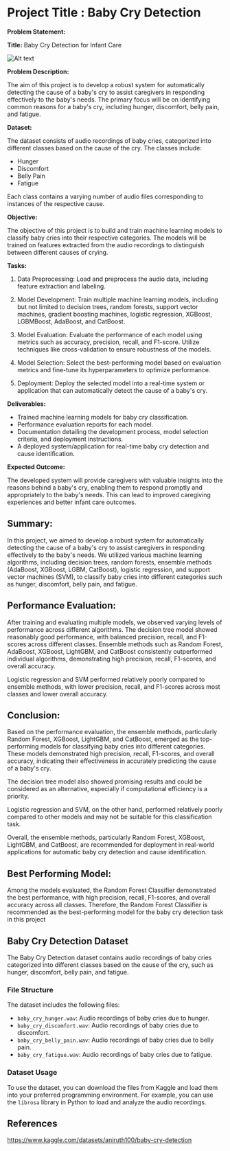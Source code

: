 # **Project Title : Baby Cry Detection**

**Problem Statement:**

**Title:** Baby Cry Detection for Infant Care

![Alt text](https://raw.githubusercontent.com/raviatkumar/Baby-Cry-Detection-Audio-data/main/Image/baby%20crying.jpg)

**Problem Description:**

The aim of this project is to develop a robust system for automatically detecting the cause of a baby's cry to assist caregivers in responding effectively to the baby's needs. The primary focus will be on identifying common reasons for a baby's cry, including hunger, discomfort, belly pain, and fatigue.

**Dataset:**

The dataset consists of audio recordings of baby cries, categorized into different classes based on the cause of the cry. The classes include:
- Hunger
- Discomfort
- Belly Pain
- Fatigue

Each class contains a varying number of audio files corresponding to instances of the respective cause.

**Objective:**

The objective of this project is to build and train machine learning models to classify baby cries into their respective categories. The models will be trained on features extracted from the audio recordings to distinguish between different causes of crying.

**Tasks:**

1. Data Preprocessing: Load and preprocess the audio data, including feature extraction and labeling.

2. Model Development: Train multiple machine learning models, including but not limited to decision trees, random forests, support vector machines, gradient boosting machines, logistic regression, XGBoost, LGBMBoost, AdaBoost, and CatBoost.

3. Model Evaluation: Evaluate the performance of each model using metrics such as accuracy, precision, recall, and F1-score. Utilize techniques like cross-validation to ensure robustness of the models.

4. Model Selection: Select the best-performing model based on evaluation metrics and fine-tune its hyperparameters to optimize performance.

5. Deployment: Deploy the selected model into a real-time system or application that can automatically detect the cause of a baby's cry.

**Deliverables:**

- Trained machine learning models for baby cry classification.
- Performance evaluation reports for each model.
- Documentation detailing the development process, model selection criteria, and deployment instructions.
- A deployed system/application for real-time baby cry detection and cause identification.

**Expected Outcome:**

The developed system will provide caregivers with valuable insights into the reasons behind a baby's cry, enabling them to respond promptly and appropriately to the baby's needs. This can lead to improved caregiving experiences and better infant care outcomes.


## Summary:

In this project, we aimed to develop a robust system for automatically detecting the cause of a baby's cry to assist caregivers in responding effectively to the baby's needs. We utilized various machine learning algorithms, including decision trees, random forests, ensemble methods (AdaBoost, XGBoost, LGBM, CatBoost), logistic regression, and support vector machines (SVM), to classify baby cries into different categories such as hunger, discomfort, belly pain, and fatigue.

## Performance Evaluation:

After training and evaluating multiple models, we observed varying levels of performance across different algorithms. The decision tree model showed reasonably good performance, with balanced precision, recall, and F1-scores across different classes. Ensemble methods such as Random Forest, AdaBoost, XGBoost, LightGBM, and CatBoost consistently outperformed individual algorithms, demonstrating high precision, recall, F1-scores, and overall accuracy.

Logistic regression and SVM performed relatively poorly compared to ensemble methods, with lower precision, recall, and F1-scores across most classes and lower overall accuracy.

## Conclusion:

Based on the performance evaluation, the ensemble methods, particularly Random Forest, XGBoost, LightGBM, and CatBoost, emerged as the top-performing models for classifying baby cries into different categories. These models demonstrated high precision, recall, F1-scores, and overall accuracy, indicating their effectiveness in accurately predicting the cause of a baby's cry.

The decision tree model also showed promising results and could be considered as an alternative, especially if computational efficiency is a priority.

Logistic regression and SVM, on the other hand, performed relatively poorly compared to other models and may not be suitable for this classification task.

Overall, the ensemble methods, particularly Random Forest, XGBoost, LightGBM, and CatBoost, are recommended for deployment in real-world applications for automatic baby cry detection and cause identification.

## Best Performing Model:

Among the models evaluated, the Random Forest Classifier demonstrated the best performance, with high precision, recall, F1-scores, and overall accuracy across all classes. Therefore, the Random Forest Classifier is recommended as the best-performing model for the baby cry detection task in this project


## Baby Cry Detection Dataset

The Baby Cry Detection dataset contains audio recordings of baby cries categorized into different classes based on the cause of the cry, such as hunger, discomfort, belly pain, and fatigue.

### File Structure

The dataset includes the following files:
- `baby_cry_hunger.wav`: Audio recordings of baby cries due to hunger.
- `baby_cry_discomfort.wav`: Audio recordings of baby cries due to discomfort.
- `baby_cry_belly_pain.wav`: Audio recordings of baby cries due to belly pain.
- `baby_cry_fatigue.wav`: Audio recordings of baby cries due to fatigue.

### Dataset Usage

To use the dataset, you can download the files from Kaggle and load them into your preferred programming environment. For example, you can use the `librosa` library in Python to load and analyze the audio recordings.

## References

https://www.kaggle.com/datasets/aniruth100/baby-cry-detection
